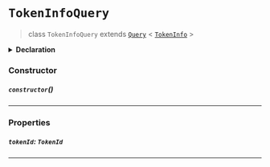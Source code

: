 # `TokenInfoQuery`

> class `TokenInfoQuery`
> extends [`Query`](reference/core/Query.md) <
> [`TokenInfo`](reference/token/TokenInfo.md) >

<details>
<summary><b>Declaration</b></summary>

```typescript
class TokenInfoQuery extends Query<TokenInfo> {
    constructor();

    /* property */ TokenId: TokenId;
}
```

</details>

### Constructor

##### `constructor`()

---

### Properties

##### `tokenId`: `TokenId`

---
